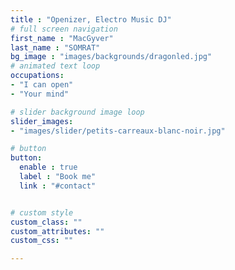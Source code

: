 ```yaml
---
title : "Openizer, Electro Music DJ"
# full screen navigation
first_name : "MacGyver"
last_name : "SOMRAT"
bg_image : "images/backgrounds/dragonled.jpg"
# animated text loop
occupations:
- "I can open"
- "Your mind"

# slider background image loop
slider_images:
- "images/slider/petits-carreaux-blanc-noir.jpg"

# button
button:
  enable : true
  label : "Book me"
  link : "#contact"


# custom style
custom_class: "" 
custom_attributes: "" 
custom_css: ""

---
```


